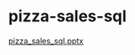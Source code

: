 # pizza-sales-sql
[pizza_sales_sql.pptx](https://github.com/user-attachments/files/19374625/pizza_sales_sql.pptx)

